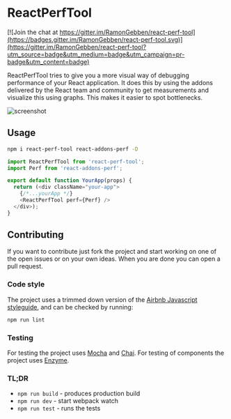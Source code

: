 # ReactPerfTool

[![Join the chat at https://gitter.im/RamonGebben/react-perf-tool](https://badges.gitter.im/RamonGebben/react-perf-tool.svg)](https://gitter.im/RamonGebben/react-perf-tool?utm_source=badge&utm_medium=badge&utm_campaign=pr-badge&utm_content=badge)

ReactPerfTool tries to give you a more visual way of debugging performance of your React application.
It does this by using the addons delivered by the React team and community to get measurements and visualize this using graphs. This makes it easier to spot bottlenecks.

![screenshot](./screenshot.png)

## Usage

```bash
npm i react-perf-tool react-addons-perf -D
```

```javascript
import ReactPerfTool from 'react-perf-tool';
import Perf from 'react-addons-perf';

export default function YourApp(props) {
  return (<div className="your-app">
    {/*...yourApp */}
    <ReactPerfTool perf={Perf} />
  </div>);
}
```

## Contributing

If you want to contribute just fork the project and start working on one of the open issues or on your own ideas.
When you are done you can open a pull request.

### Code style
The project uses a trimmed down version of the [Airbnb Javascript styleguide](https://github.com/airbnb/javascript), and can be checked by running:

```bash
npm run lint
```

### Testing
For testing the project uses [Mocha](http://mochajs.org/) and [Chai](http://chaijs.com/).
For testing of components the project uses [Enzyme](https://github.com/airbnb/enzyme).

### TL;DR

* `npm run build` - produces production build
* `npm run dev` - start webpack watch
* `npm run test` - runs the tests
